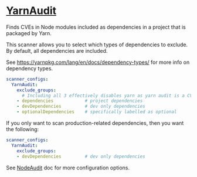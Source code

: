 # [YarnAudit](https://yarnpkg.com/lang/en/docs/cli/audit/)

Finds CVEs in Node modules included as dependencies in a project that is packaged by Yarn.

This scanner allows you to select which types of dependencies to exclude. By default, all dependencies are included.

See https://yarnpkg.com/lang/en/docs/dependency-types/ for more info on dependency types.

```yaml
scanner_configs:
  YarnAudit:
    exclude_groups:
      # Including all 3 effectively disables yarn as yarn audit is a CVE scanner on dependencies
    - dependencies            # project dependencies
    - devDependencies         # dev only dependencies
    - optionalDependencies    # specifically labelled as optional
```

If you only want to scan production-related dependencies, then you want the following:
```yaml
scanner_configs:
  YarnAudit:
    exclude_groups:
    - devDependencies         # dev only dependencies
```
See [NodeAudit](/docs/scanners/node_audit.md) doc for more configuration options.
